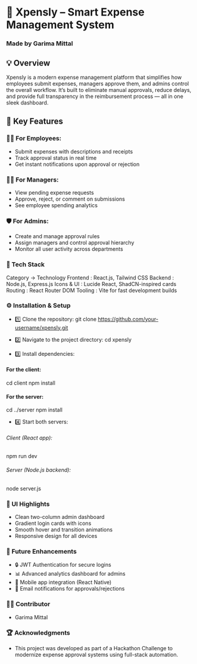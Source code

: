 # 🧾 Xpensly – Smart Expense Management System 
### Made by Garima Mittal

## 💡 Overview

Xpensly is a modern expense management platform that simplifies how employees submit expenses, managers approve them, and admins control the overall workflow.
It’s built to eliminate manual approvals, reduce delays, and provide full transparency in the reimbursement process — all in one sleek dashboard.

## 🎯 Key Features

### 👩‍💼 For Employees:

- Submit expenses with descriptions and receipts
- Track approval status in real time
- Get instant notifications upon approval or rejection

### 👨‍💼 For Managers:

- View pending expense requests
- Approve, reject, or comment on submissions
- See employee spending analytics

### 🛡️ For Admins:

- Create and manage approval rules
- Assign managers and control approval hierarchy
- Monitor all user activity across departments

### 🧱 Tech Stack

Category	->        Technology
Frontend	   :      React.js, Tailwind CSS
Backend	       :      Node.js, Express.js
Icons & UI	   :      Lucide React, ShadCN-inspired cards
Routing	       :       React Router DOM
Tooling	       :       Vite for fast development builds

### ⚙️ Installation & Setup

- 1️⃣ Clone the repository:
git clone https://github.com/your-username/xpensly.git

- 2️⃣ Navigate to the project directory:
cd xpensly

- 3️⃣ Install dependencies:

#### For the client:
cd client
npm install

#### For the server:
cd ../server
npm install

- 4️⃣ Start both servers:

###### Client (React app):
npm run dev

###### Server (Node.js backend):
node server.js

### 🌟 UI Highlights

- Clean two-column admin dashboard
- Gradient login cards with icons
- Smooth hover and transition animations
- Responsive design for all devices

### 💬 Future Enhancements

- 🔒 JWT Authentication for secure logins
- 📊 Advanced analytics dashboard for admins
- 📱 Mobile app integration (React Native)
- 📧 Email notifications for approvals/rejections

### 👩‍💻 Contributor

- Garima Mittal

### 🏆 Acknowledgments

- This project was developed as part of a Hackathon Challenge to modernize expense approval systems using full-stack automation.
